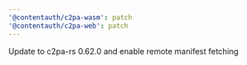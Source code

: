 ```yaml
---
'@contentauth/c2pa-wasm': patch
'@contentauth/c2pa-web': patch
---
```


Update to c2pa-rs 0.62.0 and enable remote manifest fetching
